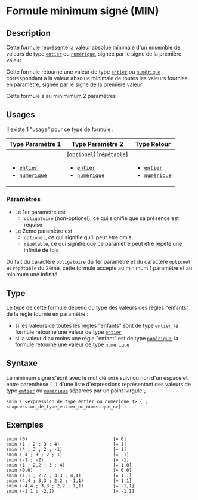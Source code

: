 # Formule minimum signé (MIN)
## Description
Cette formule représente la valeur absolue minimale d'un ensemble de valeurs de type [`entier`][valeur-de-retour] ou [`numérique`][valeur-de-retour], signée par le signe de la première valeur

Cette formule retourne une valeur de type [`entier`][valeur-de-retour] ou [`numérique`][valeur-de-retour] correspondant à la valeur absolue minimale de toutes les valeurs fournies en paramètre, signée par le signe de la première valeur

Cette formule a au minimimum 2 paramètres

## Usages
Il existe 1 "usage" pour ce type de formule :

|Type Paramètre 1|Type Paramètre 2|Type Retour|
|----------------|----------------|-----------|
|&nbsp;<ul><li>[`entier`][valeur-de-retour]</li><li>[`numérique`][valeur-de-retour]</li></ul>|[`optionel`][`répétable`]<ul><li>[`entier`][valeur-de-retour]</li><li>[`numérique`][valeur-de-retour]</li></ul>|&nbsp;<ul><li>[`entier`][valeur-de-retour]</li><li>[`numérique`][valeur-de-retour]</li></ul>|

### Paramètres
- Le 1er paramètre est 
    - `obligatoire` (non-optionel), ce qui signifie que sa présence est requise
- Le 2ème paramètre est 
    - `optionel`, ce qui signifie qu'il peut être omis
    - `répétable`, ce qui signifie que ce paramètre peut être répété une infinité de fois

Du fait du caractère `obligatoire` du 1er paramètre et du caractère `optionel` et `répétable` du 2ème, cette formule accepte au minimum 1 paramètre et au minimum une infinité

## Type
Le type de cette formule dépend du type des valeurs des règles "enfants" de la règle fournie en paramètre :
- si les valeurs de toutes les règles "enfants" sont de type [`entier`][valeur-de-retour], la formule retourne une valeur de type [`entier`][valeur-de-retour]
- si la valeur d'au moins une règle "enfant" est de type [`numérique`][valeur-de-retour], la formule retourne une valeur de type [`numérique`][valeur-de-retour]

## Syntaxe
Le minimum signé s'écrit avec le mot clé `smin` suivi ou non d'un espace et, entre parenthèse `( )` d'une liste d'expressions représentant des valeurs de type [`entier`][valeur-de-retour] ou [`numérique`][valeur-de-retour] séparées par un point-virgule `;`

    smin ( <expression_de_type_entier_ou_numerique_1> { ; <expression_de_type_entier_ou_numerique_n>} )

## Exemples
    smin (0)                                [= 0]
    smin (1 ; 2 ; 3 ; 4)                    [= 1]
    smin (4 ; 3 ; 2 ; -1)                   [= 1]
    smin (-4 ; 3 ; 2 ; 1)                   [= -1]
    smin (-1 ; -2)                          [= -1]
    smin (1 ; 2,2 ; 3 ; 4)                  [= 1,0]
    smin (0,0)                              [= 0,0]
    smin (1,1 ; 2,2 ; 3,3 ; 4,4)            [= 1,1]
    smin (4,4 ; 3,3 ; 2,2 ; -1,1)           [= 1,1]
    smin (-4,4 ; 3,3 ; 2,2 ; 1,1)           [= -1,1]
    smin (-1,1 ; -2,2)                      [= -1,1]
    

[valeur-de-retour]: ../lexique.md#valeur-de-retour